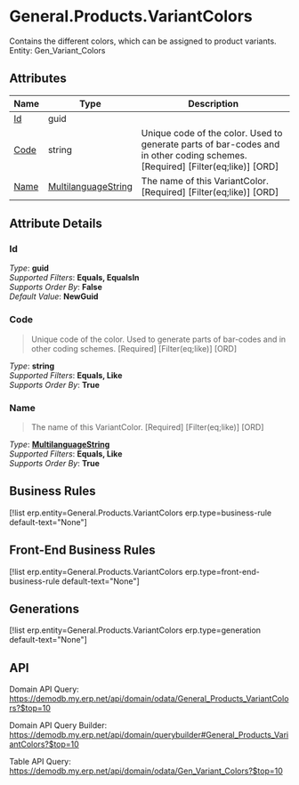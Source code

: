 # General.Products.VariantColors

Contains the different colors, which can be assigned to product variants. Entity: Gen_Variant_Colors

## Attributes

| Name | Type | Description |
| ---- | ---- | --- |
| [Id](General.Products.VariantColors.md#Id) | guid |  
| [Code](General.Products.VariantColors.md#Code) | string | Unique code of the color. Used to generate parts of bar-codes and in other coding schemes. [Required] [Filter(eq;like)] [ORD] 
| [Name](General.Products.VariantColors.md#Name) | [MultilanguageString](../data-types/MultilanguageString.md) | The name of this VariantColor. [Required] [Filter(eq;like)] [ORD] 


## Attribute Details

### Id

_Type_: **guid**  
_Supported Filters_: **Equals, EqualsIn**  
_Supports Order By_: **False**  
_Default Value_: **NewGuid**  

### Code

> Unique code of the color. Used to generate parts of bar-codes and in other coding schemes. [Required] [Filter(eq;like)] [ORD]

_Type_: **string**  
_Supported Filters_: **Equals, Like**  
_Supports Order By_: **True**  

### Name

> The name of this VariantColor. [Required] [Filter(eq;like)] [ORD]

_Type_: **[MultilanguageString](../data-types/MultilanguageString.md)**  
_Supported Filters_: **Equals, Like**  
_Supports Order By_: **True**  



## Business Rules

[!list erp.entity=General.Products.VariantColors erp.type=business-rule default-text="None"]

## Front-End Business Rules

[!list erp.entity=General.Products.VariantColors erp.type=front-end-business-rule default-text="None"]

## Generations

[!list erp.entity=General.Products.VariantColors erp.type=generation default-text="None"]

## API

Domain API Query:
<https://demodb.my.erp.net/api/domain/odata/General_Products_VariantColors?$top=10>

Domain API Query Builder:
<https://demodb.my.erp.net/api/domain/querybuilder#General_Products_VariantColors?$top=10>

Table API Query:
<https://demodb.my.erp.net/api/domain/odata/Gen_Variant_Colors?$top=10>

